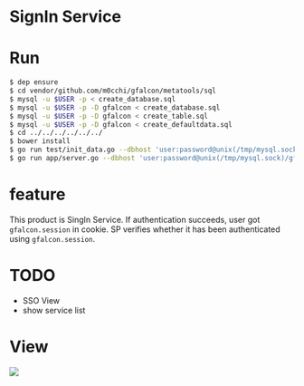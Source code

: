 # SignIn Service

# Run
```bash
$ dep ensure
$ cd vendor/github.com/m0cchi/gfalcon/metatools/sql
$ mysql -u $USER -p < create_database.sql
$ mysql -u $USER -p -D gfalcon < create_database.sql
$ mysql -u $USER -p -D gfalcon < create_table.sql
$ mysql -u $USER -p -D gfalcon < create_defaultdata.sql
$ cd ../../../../../../
$ bower install
$ go run test/init_data.go --dbhost 'user:password@unix(/tmp/mysql.sock)/gfalcon?parseTime=true'
$ go run app/server.go --dbhost 'user:password@unix(/tmp/mysql.sock)/gfalcon?parseTime=true'
```

# feature
This product is SingIn Service.
If authentication succeeds, user got `gfalcon.session` in cookie.
SP verifies whether it has been authenticated using `gfalcon.session`.

# TODO
- SSO View
- show service list

# View
![](https://i.gyazo.com/46b429a45ee882638cf92c90e0da251e.gif)
